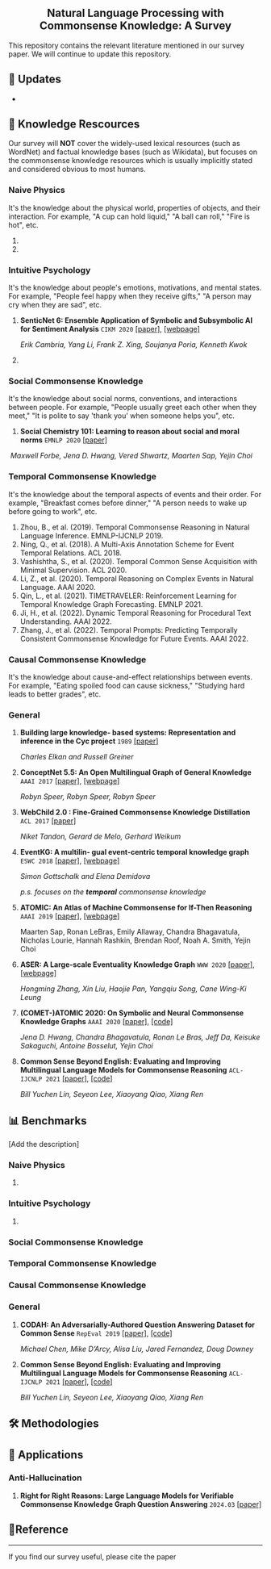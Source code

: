 <div align="center">
<h2>
Natural Language Processing with Commonsense Knowledge: A Survey
</h2>
</div>

This repository contains the relevant literature mentioned in our survey paper. We will continue to update this repository.


## :tada: Updates
- 

## 📂 Knowledge Rescources

Our survey will **NOT** cover the widely-used lexical resources (such as WordNet) and factual knowledge bases (such as Wikidata), but focuses on the commonsense knowledge resources which is usually implicitly stated and considered obvious to most humans.

### Naive Physics

It's the knowledge about the physical world, properties of objects, and their interaction. For example, "A cup can hold liquid," "A ball can roll," "Fire is hot", etc.

1. 
2. 

### Intuitive Psychology

It's the knowledge about people's emotions, motivations, and mental states. For example, "People feel happy when they receive gifts," "A person may cry when they are sad", etc.

1. **SenticNet 6: Ensemble Application of Symbolic and Subsymbolic AI for Sentiment Analysis** `CIKM 2020` [[paper]](https://dl.acm.org/doi/abs/10.1145/3340531.3412003), [[webpage]](https://sentic.net/downloads/)

   *Erik Cambria, Yang Li, Frank Z. Xing, Soujanya Poria, Kenneth Kwok*

2. 

### Social Commonsense Knowledge

It's the knowledge about social norms, conventions, and interactions between people. For example,  "People usually greet each other when they meet," "It is polite to say 'thank you' when someone helps you", etc.

1. **Social Chemistry 101: Learning to reason about social and moral norms** `EMNLP 2020` [[paper]](https://arxiv.org/abs/2011.00620)

​	*Maxwell Forbe,  Jena D. Hwang, Vered Shwartz, Maarten Sap, Yejin Choi* 

### Temporal Commonsense Knowledge

It's the knowledge about the temporal aspects of events and their order. For example, "Breakfast comes before dinner," "A person needs to wake up before going to work", etc.

1. Zhou, B., et al. (2019). Temporal Commonsense Reasoning in Natural Language Inference. EMNLP-IJCNLP 2019.
2. Ning, Q., et al. (2018). A Multi-Axis Annotation Scheme for Event Temporal Relations. ACL 2018.
3. Vashishtha, S., et al. (2020). Temporal Common Sense Acquisition with Minimal Supervision. ACL 2020.
4. Li, Z., et al. (2020). Temporal Reasoning on Complex Events in Natural Language. AAAI 2020.
5. Qin, L., et al. (2021). TIMETRAVELER: Reinforcement Learning for Temporal Knowledge Graph Forecasting. EMNLP 2021.
6. Ji, H., et al. (2022). Dynamic Temporal Reasoning for Procedural Text Understanding. AAAI 2022.
7. Zhang, J., et al. (2022). Temporal Prompts: Predicting Temporally Consistent Commonsense Knowledge for Future Events. AAAI 2022.

### Causal Commonsense Knowledge

It's the knowledge about cause-and-effect relationships between events. For example, "Eating spoiled food can cause sickness," "Studying hard leads to better grades", etc.

### General

1. **Building large knowledge- based systems: Representation and inference in the Cyc project** `1989` [[paper]](https://www.sciencedirect.com/science/article/pii/000437029390092P)

   *Charles Elkan and Russell Greiner*

2. **ConceptNet 5.5: An Open Multilingual Graph of General Knowledge**  `AAAI 2017` [[paper]](https://arxiv.org/abs/1612.03975), [[webpage]](https://conceptnet.io/)

   *Robyn Speer, Robyn Speer, Robyn Speer*

3. **WebChild 2.0 : Fine-Grained Commonsense Knowledge Distillation** `ACL 2017` [[paper]](https://aclanthology.org/P17-4020.pdf)

   *Niket Tandon, Gerard de Melo, Gerhard Weikum*

4. **EventKG: A multilin- gual event-centric temporal knowledge graph** `ESWC 2018` [[paper]](https://arxiv.org/abs/1804.04526), [[webpage]](https://eventkg.l3s.uni-hannover.de/)

   *Simon Gottschalk and Elena Demidova*

   *p.s. focuses on the **temporal** commonsense knowledge*

5. **ATOMIC: An Atlas of Machine Commonsense for If-Then Reasoning** `AAAI 2019` [[paper]](https://arxiv.org/abs/1811.00146), [[webpage]](https://allenai.org/data/atomic)

   Maarten Sap, Ronan LeBras, Emily Allaway, Chandra Bhagavatula, Nicholas Lourie, Hannah Rashkin, Brendan Roof, Noah A. Smith, Yejin Choi

6. **ASER: A Large-scale Eventuality Knowledge Graph** `WWW 2020` [[paper]](https://dl.acm.org/doi/10.1145/3366423.3380107), [[webpage]](https://hkust-knowcomp.github.io/ASER/html/index.html)

   *Hongming Zhang, Xin Liu, Haojie Pan, Yangqiu Song, Cane Wing-Ki Leung*

7. **(COMET-)ATOMIC 2020: On Symbolic and Neural Commonsense Knowledge Graphs** `AAAI 2020` [[paper]](https://arxiv.org/abs/2010.05953), [[code]](https://github.com/allenai/comet-atomic-2020)

   *Jena D. Hwang, Chandra Bhagavatula, Ronan Le Bras, Jeff Da, Keisuke Sakaguchi, Antoine Bosselut, Yejin Choi*

8. **Common Sense Beyond English: Evaluating and Improving Multilingual Language Models for Commonsense Reasoning** `ACL-IJCNLP 2021` [[paper]](https://arxiv.org/abs/2106.06937), [[code]](https://github.com/INK-USC/XCSR)

   *Bill Yuchen Lin, Seyeon Lee, Xiaoyang Qiao, Xiang Ren*



## 📊 Benchmarks

[Add the description]

### Naive Physics

1. 

### Intuitive Psychology

1. 

### Social Commonsense Knowledge

### Temporal Commonsense Knowledge

### Causal Commonsense Knowledge

### General

1. **CODAH: An Adversarially-Authored Question Answering Dataset for Common Sense** `RepEval 2019` [[paper]](https://aclanthology.org/W19-2008/), [[code]](https://github.com/Websail-NU/CODAH)

   *Michael Chen, Mike D’Arcy, Alisa Liu, Jared Fernandez, Doug Downey*

2. **Common Sense Beyond English: Evaluating and Improving Multilingual Language Models for Commonsense Reasoning** `ACL-IJCNLP 2021` [[paper]](https://arxiv.org/abs/2106.06937), [[code]](https://github.com/INK-USC/XCSR)

   *Bill Yuchen Lin, Seyeon Lee, Xiaoyang Qiao, Xiang Ren*





## 🛠️ Methodologies

> 

##  🌟 Applications

### Anti-Hallucination
1. **Right for Right Reasons: Large Language Models for Verifiable Commonsense Knowledge Graph Question Answering** `2024.03` [[paper]](https://arxiv.org/abs/2403.01390)


## :pushpin:Reference

---

If you find our survey useful, please cite the paper

```bibtex

```
